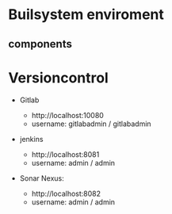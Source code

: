 # Builsystem enviroment

## components

# Versioncontrol
- Gitlab
  - http://localhost:10080
  - username: gitlabadmin / gitlabadmin

- jenkins
  - http://localhost:8081
  - username: admin / admin

- Sonar Nexus:
  - http://localhost:8082
  - username: admin / admin
